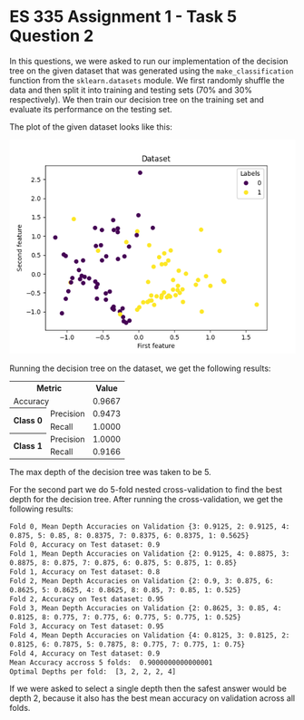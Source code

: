 # ES 335 Assignment 1 - Task 5 Question 2

In this questions, we were asked to run our implementation of the decision tree on the given dataset that was generated using the `make_classification` function from the `sklearn.datasets` module. We first randomly shuffle the data and then split it into training and testing sets (70% and 30% respectively). We then train our decision tree on the training set and evaluate its performance on the testing set.

The plot of the given dataset looks like this:

![Dataset](task5/dataset.png)

Running the decision tree on the dataset, we get the following results:

<center>
    <table>
        <tr>
            <th colspan="2">Metric</th>
            <th>Value</th>
        </tr>
        <tr>
            <td colspan="2">Accuracy</td>
            <td>0.9667</td>
        </tr>
        <tr>
            <th rowspan="2">Class 0</th>
            <td>Precision</td>
            <td>0.9473</td>
        </tr>
        <tr>
            <td>Recall</td>
            <td>1.0000</td>
        </tr>
        <tr>
            <th rowspan="2">Class 1</th>
            <td>Precision</td>
            <td>1.0000</td>
        </tr>
        <tr>
            <td>Recall</td>
            <td>0.9166</td>
        </tr>
    </table>
</center>

The max depth of the decision tree was taken to be 5.

For the second part we do 5-fold nested cross-validation to find the best depth for the decision tree. After running the cross-validation, we get the following results:

```
Fold 0, Mean Depth Accuracies on Validation {3: 0.9125, 2: 0.9125, 4: 0.875, 5: 0.85, 8: 0.8375, 7: 0.8375, 6: 0.8375, 1: 0.5625}
Fold 0, Accuracy on Test dataset: 0.9
Fold 1, Mean Depth Accuracies on Validation {2: 0.9125, 4: 0.8875, 3: 0.8875, 8: 0.875, 7: 0.875, 6: 0.875, 5: 0.875, 1: 0.85}
Fold 1, Accuracy on Test dataset: 0.8
Fold 2, Mean Depth Accuracies on Validation {2: 0.9, 3: 0.875, 6: 0.8625, 5: 0.8625, 4: 0.8625, 8: 0.85, 7: 0.85, 1: 0.525}
Fold 2, Accuracy on Test dataset: 0.95
Fold 3, Mean Depth Accuracies on Validation {2: 0.8625, 3: 0.85, 4: 0.8125, 8: 0.775, 7: 0.775, 6: 0.775, 5: 0.775, 1: 0.525}
Fold 3, Accuracy on Test dataset: 0.95
Fold 4, Mean Depth Accuracies on Validation {4: 0.8125, 3: 0.8125, 2: 0.8125, 6: 0.7875, 5: 0.7875, 8: 0.775, 7: 0.775, 1: 0.75}
Fold 4, Accuracy on Test dataset: 0.9
Mean Accuracy accross 5 folds:  0.9000000000000001
Optimal Depths per fold:  [3, 2, 2, 2, 4]
```

If we were asked to select a single depth then the safest answer would be depth 2, because it also has the best mean accuracy on validation across all folds.
